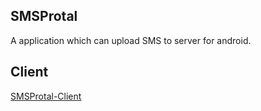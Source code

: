 ## SMSProtal
A application which can upload SMS to server for android.

## Client

[SMSProtal-Client](https://github.com/weafung/SMSProtal-Client)
